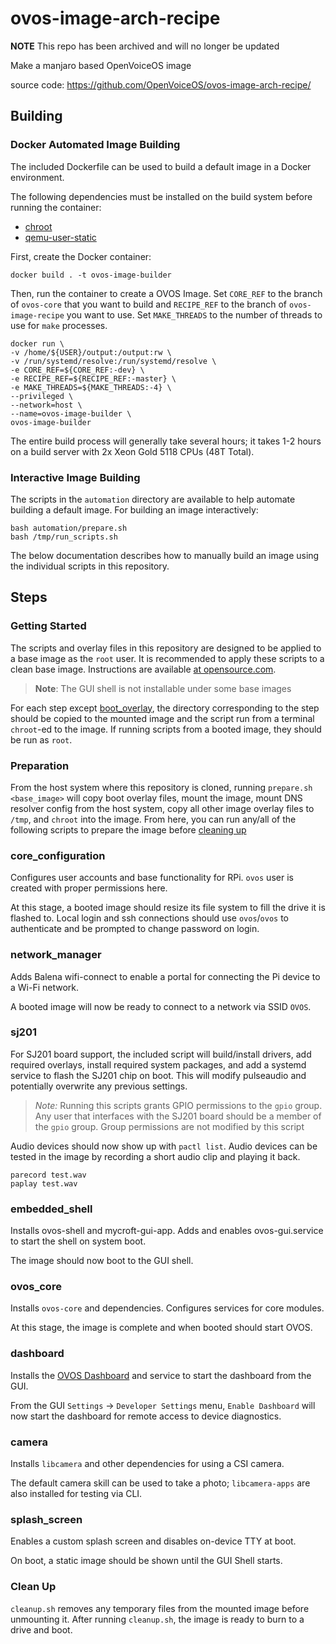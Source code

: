 # ovos-image-arch-recipe
**NOTE** This repo has been archived and will no longer be updated

Make a manjaro based OpenVoiceOS image

source code: https://github.com/OpenVoiceOS/ovos-image-arch-recipe/

## Building

### Docker Automated Image Building
The included Dockerfile can be used to build a default image in a Docker environment.

The following dependencies must be installed on the build system before running the
container:

* [chroot](https://wiki.debian.org/chroot)
* [qemu-user-static](https://wiki.debian.org/QemuUserEmulation)

First, create the Docker container:
```shell
docker build . -t ovos-image-builder
```

Then, run the container to create a OVOS Image. Set `CORE_REF` to the branch of
`ovos-core` that you want to build and `RECIPE_REF` to the branch of `ovos-image-recipe`
you want to use. Set `MAKE_THREADS` to the number of threads to use for `make` processes.
```shell
docker run \
-v /home/${USER}/output:/output:rw \
-v /run/systemd/resolve:/run/systemd/resolve \
-e CORE_REF=${CORE_REF:-dev} \
-e RECIPE_REF=${RECIPE_REF:-master} \
-e MAKE_THREADS=${MAKE_THREADS:-4} \
--privileged \
--network=host \
--name=ovos-image-builder \
ovos-image-builder
```

The entire build process will generally take several hours; it takes 1-2 hours
on a build server with 2x Xeon Gold 5118 CPUs (48T Total).

### Interactive Image Building

The scripts in the `automation` directory are available to help automate building a default image.
For building an image interactively:

```shell
bash automation/prepare.sh
bash /tmp/run_scripts.sh
```

The below documentation describes how to manually build an image using the individual scripts in this repository.

## Steps

### Getting Started

The scripts and overlay files in this repository are designed to be applied to a base image
as the `root` user. It is recommended to apply these scripts to a clean base image. 
Instructions are available [at opensource.com](https://opensource.com/article/20/5/disk-image-raspberry-pi).

> **Note**: The GUI shell is not installable under some base images

For each step except [boot_overlay](#boot_overlay), the directory corresponding
to the step should be copied to the mounted image and the script run from a terminal
`chroot`-ed to the image. If running scripts from a booted image, they should be
run as `root`.

### Preparation
From the host system where this repository is cloned, running `prepare.sh <base_image>`
will copy boot overlay files, mount the image, mount DNS resolver config from the host system,
copy all other image overlay files to `/tmp`, and `chroot` into the image. From here, you can
run any/all of the following scripts to prepare the image before [cleaning up](#Clean-Up)

### core_configuration
Configures user accounts and base functionality for RPi. `ovos` user is created with proper permissions here.

At this stage, a booted image should resize its file system to fill the drive it is flashed to. Local login and 
ssh connections should use `ovos`/`ovos` to authenticate and be prompted to change password on login.

### network_manager
Adds Balena wifi-connect to enable a portal for connecting the Pi device to a Wi-Fi network.

A booted image will now be ready to connect to a network via SSID `OVOS`.

### sj201
For SJ201 board support, the included script will build/install drivers, add required overlays, install required system 
packages, and add a systemd service to flash the SJ201 chip on boot. This will modify pulseaudio and potentially overwrite 
any previous settings.

>*Note:* Running this scripts grants GPIO permissions to the `gpio` group. Any user that interfaces with the SJ201 board
> should be a member of the `gpio` group. Group permissions are not modified by this script

Audio devices should now show up with `pactl list`.
Audio devices can be tested in the image by recording a short audio clip and playing it back.

```shell
parecord test.wav
paplay test.wav
```

### embedded_shell
Installs ovos-shell and mycroft-gui-app. Adds and enables ovos-gui.service to start the shell
on system boot.

The image should now boot to the GUI shell.

### ovos_core
Installs `ovos-core` and dependencies. Configures services for core modules.

At this stage, the image is complete and when booted should start OVOS.

### dashboard
Installs the [OVOS Dashboard](https://github.com/openvoiceos/ovos-dashboard) and service
to start the dashboard from the GUI.

From the GUI `Settings` -> `Developer Settings` menu, `Enable Dashboard` will now start
the dashboard for remote access to device diagnostics.

### camera
Installs `libcamera` and other dependencies for using a CSI camera.

The default camera skill can be used to take a photo; `libcamera-apps` are also
installed for testing via CLI.

### splash_screen
Enables a custom splash screen and disables on-device TTY at boot.

On boot, a static image should be shown until the GUI Shell starts.

### Clean Up
`cleanup.sh` removes any temporary files from the mounted image before unmounting it.
After running `cleanup.sh`, the image is ready to burn to a drive and boot.

